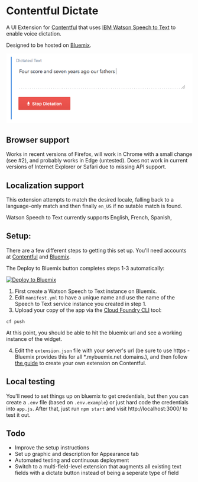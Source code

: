 # Contentful Dictate

A UI Extension for [Contentful] that uses [IBM Watson Speech to Text] to enable voice dictation.

Designed to be hosted on [Bluemix].

![screenshot](public/img/screenshot.png)

## Browser support

Works in recent versions of Firefox, will work in Chrome with a small change (see #2), and probably works in Edge (untested).
Does not work in current versions of Internet Explorer or Safari due to missing API support.

## Localization support

This extension attempts to match the desired locale, falling back to a language-only match and then finally `en_US` if no sutable match is found.

Watson Speech to Text currently supports English, French, Spanish,

## Setup:

There are a few different steps to getting this set up. You'll need accounts at [Contentful] and [Bluemix].

The Deploy to Bluemix button completes steps 1-3 automatically:

[![Deploy to Bluemix](https://bluemix.net/deploy/button.png)](https://bluemix.net/deploy?repository=https://github.com/nfriedly/contentful-dictate/)

1. First create a Watson Speech to Text instance on Bluemix.
2. Edit `manifest.yml` to have a unique name and use the name of the Speech to Text service instance you created in step 1.
3. Upload your copy of the app via the [Cloud Foundry CLI](https://github.com/cloudfoundry/cli) tool:

  ```
  cf push
  ```
  
  At this point, you should be able to hit the bluemix url and see a working instance of the widget.

4. Edit the `extension.json` file with your server's url (be sure to use https - Bluemix provides this for all *.mybuemix.net domains.),
   and then follow [the guide] to create your own extension on Contentful.

## Local testing

You'll need to set things up on bluemix to get credentials, but then you can create a `.env` file (based on `.env.example`) or just hard code the credentials into `app.js`. After that, just run `npm start` and visit http://localhost:3000/ to test it out.

## Todo

* Improve the setup instructions
* Set up graphic and description for Appearance tab
* Automated testing and continuous deployment
* Switch to a multi-field-level extension that augments all existing text fields with a dictate button instead of being a seperate type of field

[Contentful]: https://www.contentful.com/
[IBM Watson Speech to Text]: http://www.ibm.com/watson/developercloud/speech-to-text.html
[Bluemix]: https://console.ng.bluemix.net/
[the guide]: https://www.contentful.com/r/knowledgebase/ui-extensions-guide/
